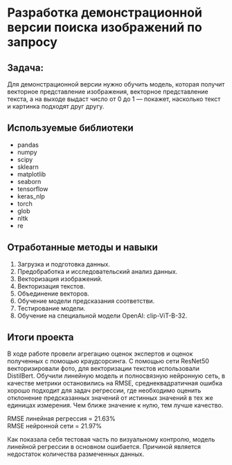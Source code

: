 # Разработка демонстрационной версии поиска изображений по запросу

## Задача:

Для демонстрационной версии нужно обучить модель, которая получит векторное представление изображения, векторное представление текста, а на выходе выдаст число от 0 до 1 — покажет, насколько текст и картинка подходят друг другу.

## Используемые библиотеки
- pandas
- numpy
- scipy
- sklearn
- matplotlib
- seaborn
- tensorflow
- keras_nlp
- torch
- glob
- nltk
- re

## Отработанные методы и навыки
1. Загрузка и подготовка данных.
2. Предобработка и исследовательский анализ данных.
3. Векторизация изображений.
4. Векторизация текстов.
5. Объединение векторов.
6. Обучение модели предсказания соответстви.
7. Тестирование модели.
8. Обучение на специальной модели OpenAI: clip-ViT-B-32.

## Итоги проекта

В ходе работе провели агрегацию оценок экспертов и оценок полученных с помощью краудсорсинга. С помощью сети ResNet50 векторизировали фото, для векторизации текстов использовали DistilBert. Обучили линейную модель и полносвязную нейронную сеть, в качестве метрики остановились на RMSE, cреднеквадратичная ошибка хорошо подходит для задач регрессии, где необходимо оценить отклонение предсказанных значений от истинных значений в тех же единицах измерения. Чем ближе значение к нулю, тем лучше качество. <br>

RMSE линейная регрессия = 21.63% <br>
RMSE нейронной сети = 21.97% <br>

Как показала себя тестовая часть по визуальному контролю, модель линейной регрессии в основном ошибается. Причиной является недостаток количества размеченных данных.

```python
